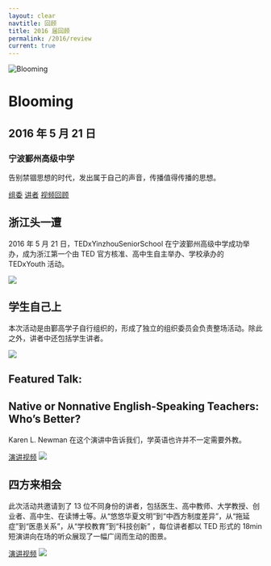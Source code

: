 ```yaml
---
layout: clear
navtitle: 回顾
title: 2016 届回顾
permalink: /2016/review
current: true
---
```


<div class="hero">
  <div class="wrapper">
    <div class="hero-left">
      <img src="{{ "/img/2016/artworks/blooming.svg" | prepend: site.cdn }}?bust={{ site.time | date: '%s' }}" alt="Blooming" class="hero-img img-blooming">
    </div>
    <div class="hero-right">
      <h1>Blooming</h1>
      <h2>2016 年 5 月 21 日</h2>
      <h3>宁波鄞州高级中学</h3>
      <p>
        告别禁锢思想的时代，发出属于自己的声音，传播值得传播的思想。
      </p>
      <a class="learn-more" href="/2016/committee">组委</a>
      <a class="learn-more" href="/2016/speakers">讲者</a>
      <a class="learn-more" href="/2016/videos">视频回顾</a>
    </div>
  </div>
</div>

<div class="content-block bg-blue">
  <section class="wrapper">
    <h2>浙江头一遭</h2>
    <p>
      2016 年 5 月 21 日，TEDxYinzhouSeniorSchool 在宁波鄞州高级中学成功举办，成为浙江第一个由 TED 官方核准、高中生自主举办、学校承办的 TEDxYouth 活动。
    </p>
    <img src="{{ "/img/2016/all.jpg" | prepend: site.cdn }}?bust={{ site.time | date: '%s' }}">
  </section>
</div>

<div class="content-block bg-green">
  <section class="wrapper">
    <h2>学生自己上</h2>
    <p>
      本次活动是由鄞高学子自行组织的，形成了独立的组织委员会负责整场活动。除此之外，讲者中还包括学生讲者。
    </p>
    <img src="{{ "/img/2016/students.jpg" | prepend: site.cdn }}?bust={{ site.time | date: '%s' }}">
  </section>
</div>

<div class="content-block bg-indigo">
  <section class="wrapper">
    <h2>Featured Talk:</h2>
    <h2>Native or Nonnative English-Speaking Teachers: Who’s Better?</h2>
    <p>
      Karen L. Newman 在这个演讲中告诉我们，学英语也许并不一定需要外教。
    </p>
    <a href="http://www.bilibili.com/video/av4951989/" class="call2action">演讲视频</a>
    <img src="{{ "/img/2016/karen_l_newman.jpg" | prepend: site.cdn }}?bust={{ site.time | date: '%s' }}">
  </section>
</div>

<div class="content-block bg-purple">
  <section class="wrapper">
    <h2>四方来相会</h2>
    <p>
      此次活动共邀请到了 13 位不同身份的讲者，包括医生、高中教师、大学教授、创业者、高中生、在读博士等。从“悠悠华夏文明”到“中西方制度差异”，从“拖延症”到“医患关系”，从“学校教育”到“科技创新” ，每位讲者都以 TED 形式的 18min 短演讲向在场的听众展现了一幅广阔而生动的图景。
    </p>
    <a href="/2016/videos" class="call2action">演讲视频</a>
    <img src="{{ "/img/2016/speakers.jpg" | prepend: site.cdn }}?bust={{ site.time | date: '%s' }}">
  </section>
</div>

